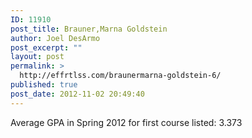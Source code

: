 ```yaml
---
ID: 11910
post_title: Brauner,Marna Goldstein
author: Joel DesArmo
post_excerpt: ""
layout: post
permalink: >
  http://effrtlss.com/braunermarna-goldstein-6/
published: true
post_date: 2012-11-02 20:49:40
---
```

<p>Average GPA in Spring 2012 for first course listed: 3.373</p>